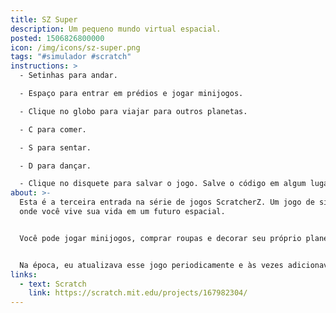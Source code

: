 ```yaml
---
title: SZ Super
description: Um pequeno mundo virtual espacial.
posted: 1506826800000
icon: /img/icons/sz-super.png
tags: "#simulador #scratch"
instructions: >
  - Setinhas para andar.

  - Espaço para entrar em prédios e jogar minijogos.

  - Clique no globo para viajar para outros planetas.

  - C para comer.

  - S para sentar.

  - D para dançar.

  - Clique no disquete para salvar o jogo. Salve o código em algum lugar e depois cole ele no menu continuar, no menu principal.
about: >-
  Esta é a terceira entrada na série de jogos ScratcherZ. Um jogo de simulação
  onde você vive sua vida em um futuro espacial.


  Você pode jogar minijogos, comprar roupas e decorar seu próprio planeta.


  Na época, eu atualizava esse jogo periodicamente e às vezes adicionava festas. Como a última atualização foi em outubro, a última festa foi a de Halloween, e o projeto ainda tem temática de Halloween até hoje por que eu parei de atualizá-lo.
links:
  - text: Scratch
    link: https://scratch.mit.edu/projects/167982304/
---
```


<scratch url="https://scratch.mit.edu/projects/167982304/"></scratch>
